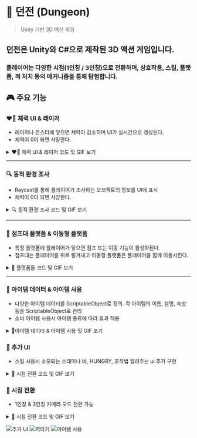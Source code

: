 # 🏰 던전 (Dungeon)

> Unity 기반 3D 액션 게임

## **던전**은 Unity와 C#으로 제작된 3D 액션 게임입니다.  
### 플레이어는 다양한 시점(1인칭 / 3인칭)으로 전환하며, 상호작용, 스킬, 플랫폼, 적 처치 등의 메커니즘을 통해 탐험합니다.

## 🎮 주요 기능


### ❤️‍🔥 체력 UI & 레이저
 - 레이저나 몬스터에 닿으면 체력이 감소하며 UI가 실시간으로 갱싱된다.
 - 체력이 0이 되면 사망한다.
<details>
<summary>❤️‍🔥 체력 UI & 레이저 코드 및 GIF 보기</summary>
<div align="center">
<img src="https://github.com/user-attachments/assets/9c01e4b7-c53d-4363-b287-ddf675a8d31e" alt="체력 UI 변화 및 레이저" width="600"/>
</div>

  ### 1️⃣ 사망 및 데미지 처리

  ```csharp
public void Die()
{
    Debug.Log("Die");
}

public void TakePhysicalDamage(int damage)
{
    // 무적 상태일시 무시
    if (isInvincible)
    {
        return;
    }
    health.Substact(damage);
    onTakeDamage?.Invoke();
}
```
---
### 2️⃣ 피격시 화면 플래
```csharp
 private void Start()
 {
     CharcterManager.Instance.player.condition.onTakeDamage += Flash;
 }

 // 피격시 호출되어 화면에 빨간색 보이게하는 함수
 public void Flash()
 {
     if(coroutine != null)
     {
         StopCoroutine(coroutine);
     }
     image.enabled = true;
     image.color = new Color(1f, 100f / 255f, 100f / 255f);
     coroutine = StartCoroutine(FadeAway());
 }
```
---
### 3️⃣ 레이저 충돌 체크 및 데미지 적용
```csharp
 private void Update()
{
    RaycastHit hit;
    bool isHit = false;
    if (Physics.Raycast(transform.position, transform.right, out hit, 10f))
    {
        if (hit.collider.CompareTag("Player"))
        {
            isHit = true;
            if (!isAttack)
            {
                isAttack = true;
                CharcterManager.Instance.player.condition.TakePhysicalDamage(1);
            }
            _laserLight.SetActive(true);
        }
    }
    if(!isHit) // 플레이어가 레이저에서 벗어난 상태
    {
        isAttack = false;
        _laserLight.SetActive(false);
    }
    Debug.DrawRay(transform.position, transform.right * 10f);
}
```

</details>

---

### 🔍 동적 환경 조사
 - Raycast를 통해 플레이어가 조사하는 오브젝트의 정보를 UI에 표시
 - 체력이 0이 되면 사망한다.
<details>
<summary>🔍 동적 환경 조사 코드 및 GIF 보기</summary>
<div align="center">
<img src="https://github.com/user-attachments/assets/2af629e1-7d63-4f76-8140-fffb1a21a281" alt="상호작용" width="600"/>
</div>
  
### 1️⃣ 상호작용 시스템을 위한 인터페이스 정의
  
  ```csharp
public interface IInteractable
{
    public string GetInteractPrompt();
    public void OnInteract();
}
```
  ---
  ### 2️⃣ 카메라 기반 동적 환경 조사 & UI 프롬프트 출력

  ```csharp
private void Update()
{
    if (Time.time - lastCheckTime > checkRate)
    {
        lastCheckTime = Time.time;

        Ray ray;
        if (CharcterManager.Instance.player.controller.isFirstPerson)
        {
            camera = CharcterManager.Instance.player.controller.firstPerson;
            ray = camera.ScreenPointToRay(new Vector3(Screen.width / 2, Screen.height / 2));
        }
        else
        {
            camera = CharcterManager.Instance.player.controller.thirdPerson;
            ray = new Ray(_thirdPersonTransform.position, camera.transform.forward);
        }

        RaycastHit hit;
        if (Physics.Raycast(ray, out hit, maxCheckDistance, layerMask))
        {
            if (hit.collider.gameObject != curInteractGameObject)
            {
                curInteractGameObject = hit.collider.gameObject;
                curInteractable = hit.collider.GetComponent<IInteractable>();
                SetPromptText();
            }
        }
        else
        {
            curInteractGameObject = null;
            curInteractable = null;
            UIManager.Instance.ClosePrompt();
        }
    }
}

private void SetPromptText()
{
    if (curInteractable != null)
    {
        UIManager.Instance.OpenPrompt(curInteractable.GetInteractPrompt());
    }
}
```
</details>

---

###  🎈 점프대 플랫폼 & 이동형 플랫폼
 - 특정 플랫폼에 플레이어가 닿으면 점프 또는 이동 기능이 활성화된다.
 - 점프대는 플레이어를 위로 튕겨내고 이동형 플랫폼은 플레이어를 함께 이동시킨다.
<details>
<summary>🎈 플랫폼들  코드 및 GIF 보기</summary>
  
  ### 1️⃣ 점프 패드
<div align="center">
<img src="https://github.com/user-attachments/assets/8ab0884c-1980-4a84-a8db-92d388fb25a6" alt="점프대" width="600"/>
</div>

  ```csharp
private void OnCollisionEnter(Collision collision)
{
    if (collision.gameObject.CompareTag("Player"))
        _rb.AddForce(Vector3.up * jumpForce, ForceMode.Impulse);
}
```
---
### 2️⃣ 이동형 플랫폼
<div align="center">
<img src="https://github.com/user-attachments/assets/2d91617d-e915-415a-bd2d-3299be911d18" alt="이동형 발판" width="600"/>
</div>

```csharp
private void Update()
 {
     if (!isActive) return; 

   // 오른쪽 방향으로 이동
   transform.position += Vector3.right * _speed * Time.deltaTime;
    // 지정된 거리만큼 이동하면 방향 거꾸로 지정
    if (Vector3.Distance(startPos, transform.position) >= _moveDistance)
    {
       _speed *= -1;
   }

 }

 void LateUpdate()
 {
     if (!isActive) return;

     Vector3 distance = transform.position - preivousPos;
     preivousPos = transform.position;

     // 플레이어도 이동
     CharcterManager.Instance.player.transform.position += distance;
 }
 private void OnCollisionEnter(Collision collision)
 {
     if (collision.collider.CompareTag("Player"))
     {
         isActive = true;
     }
 }

 private void OnCollisionExit(Collision collision)
 {
     if (collision.collider.CompareTag("Player"))
     {
         isActive = false;
     }
 }
```

</details>

---

### 🛒 아이템 데이터 & 아이템 사용
 - 다양한 아이템 데이터를 ScriptableObject로 정의. 각 아이템의 이름, 설명, 속성 등을 ScriptableObject로 관리
 - 소비 아이템 사용시 아이템 종류에 따라 효과 적용
<details>
<summary>🛒아이템 데이터 & 아이템 사용 및 GIF 보기</summary>
<div align="center">
<img src="https://github.com/user-attachments/assets/e146b79a-e591-434e-a076-e09bdfea84e3" alt="아이템 사용" width="600"/>
</div>

  ### 1️⃣ 아이템 데이터(ScriptableObject)
  
  ```csharp
public enum ItemType
{
    Equipable,
    Consumable,
    Resource,
    Box
}
public enum ConsumableType
{
    Health,
    Hunger,
    Invincible,
    Dash,
    DoubleJump,
}
[Serializable]
public class ItemDataConsumable
{
    public ConsumableType type;
    public float value;
}

[CreateAssetMenu(fileName = "Item", menuName = "NewItem")]
public class ItemData : ScriptableObject
{
    [Header("Info")]
    public string displayName;
    public string description;
    public ItemType type;
    public Sprite Icon;
    public GameObject dropPrefab;

    [Header("Stacking")]
    public bool canStack;
    public int maxStackAmount;

    [Header("ConumableType")]
    public ItemDataConsumable[] consumables;

    [Header("Equip")]
    public GameObject equipPrefab;
}
```
---

### 2️⃣ 아이템 사용
```csharp
 public void OnUseButton()
 {
     if (selectedItem.type != ItemType.Consumable && selectedItem.type != ItemType.Box) return;
     
     foreach (var effect in selectedItem.consumables)
     {
         switch (effect.type)
         {
             case ConsumableType.Health: condition.Heal(effect.value); break;
             case ConsumableType.Hunger: condition.Eat(effect.value); break;
             case ConsumableType.Invincible:
                 SkillManager.Instance.UnLockSkill(SkillType.Invincible);
                 break;
             case ConsumableType.Dash:
                 SkillManager.Instance.UnLockSkill(SkillType.Dash);
                 break;
             case ConsumableType.DoubleJump:
                 SkillManager.Instance.UnLockSkill(SkillType.DoubleJump);
                 break;
         }
     }
     RemoveSelectedItem();
 }

```
</details>

### 🔄 추가 UI
 - 스킬 사용시 소모되는 스태미나 바, HUNGRY, 조작법 알려주는 ui 추가 구현
<details>
<summary>🔄 시점 전환 코드 및 GIF 보기</summary>
<div align="center">
<img src="https://github.com/user-attachments/assets/731258b7-0e6e-484c-8fb9-c8afdf80f3a8" alt="추가 UI" width="600"/>
</div>

  ### 1️⃣ 스태미나나

  ```csharp
public void onSwitchCamera(InputAction.CallbackContext context)
{
    if (context.phase == InputActionPhase.Started)
    {
        isFirstPerson = !isFirstPerson;
        if (isFirstPerson)
        {
            firstPerson.gameObject.SetActive(true);
            thirdPerson.gameObject.SetActive(false);
        }
        else
        {
            thirdPerson.gameObject.SetActive(true);
            firstPerson.gameObject.SetActive(false);
        }
    }
}
```
---

### 2️⃣ JUNGRY
```csharp
Ray ray;

if (CharcterManager.Instance.player.controller.isFirstPerson)
{
    camera = CharcterManager.Instance.player.controller.firstPerson;
    ray = camera.ScreenPointToRay(new Vector3(Screen.width / 2, Screen.height / 2));
    _rayText.text = "1인칭 시점";
}
else
{
    camera = CharcterManager.Instance.player.controller.thirdPerson;
    ray = new Ray(_thirdPersonTransform.position, camera.transform.forward);
    _rayText.text = "3인칭 시점";
}
```

### 3️⃣ 조작법 알려주는 ui
```csharp
Ray ray;

if (CharcterManager.Instance.player.controller.isFirstPerson)
{
    camera = CharcterManager.Instance.player.controller.firstPerson;
    ray = camera.ScreenPointToRay(new Vector3(Screen.width / 2, Screen.height / 2));
    _rayText.text = "1인칭 시점";
}
else
{
    camera = CharcterManager.Instance.player.controller.thirdPerson;
    ray = new Ray(_thirdPersonTransform.position, camera.transform.forward);
    _rayText.text = "3인칭 시점";
}
```

</details>


### 🔄 시점 전환
 - 1인칭 & 3인칭 카메라 모드 전환 가능
<details>
<summary>🔄 시점 전환 코드 및 GIF 보기</summary>
<div align="center">
<img src="https://github.com/user-attachments/assets/c8b400e7-b76c-4715-a3fe-28acdb751372" alt="3인칭 시점" width="600"/>
</div>

  ### 1️⃣ 시점 전환 입력 처리

  ```csharp
public void onSwitchCamera(InputAction.CallbackContext context)
{
    if (context.phase == InputActionPhase.Started)
    {
        isFirstPerson = !isFirstPerson;
        if (isFirstPerson)
        {
            firstPerson.gameObject.SetActive(true);
            thirdPerson.gameObject.SetActive(false);
        }
        else
        {
            thirdPerson.gameObject.SetActive(true);
            firstPerson.gameObject.SetActive(false);
        }
    }
}
```
---

### 2️⃣ 상호작용 시 시점에 따른 Ray 처리
```csharp
Ray ray;

if (CharcterManager.Instance.player.controller.isFirstPerson)
{
    camera = CharcterManager.Instance.player.controller.firstPerson;
    ray = camera.ScreenPointToRay(new Vector3(Screen.width / 2, Screen.height / 2));
    _rayText.text = "1인칭 시점";
}
else
{
    camera = CharcterManager.Instance.player.controller.thirdPerson;
    ray = new Ray(_thirdPersonTransform.position, camera.transform.forward);
    _rayText.text = "3인칭 시점";
}
```
</details>


![추가 UI](https://github.com/user-attachments/assets/731258b7-0e6e-484c-8fb9-c8afdf80f3a8)
![벽타기](https://github.com/user-attachments/assets/1aefe1be-4c20-4b39-bd18-91aa3949188a)
![아이템 사용](https://github.com/user-attachments/assets/e146b79a-e591-434e-a076-e09bdfea84e3)

